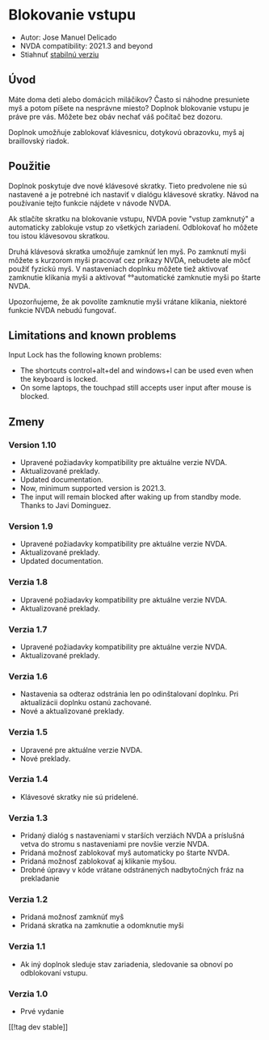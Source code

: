 # Blokovanie vstupu #

* Autor: Jose Manuel Delicado
* NVDA compatibility: 2021.3 and beyond
* Stiahnuť [stabilnú verziu][1]

## Úvod

Máte doma deti alebo domácich miláčikov? Často si náhodne presuniete myš a
potom píšete na nesprávne miesto? Doplnok blokovanie vstupu je práve pre
vás. Môžete bez obáv nechať váš počítač bez dozoru.

Doplnok umožňuje zablokovať klávesnicu, dotykovú obrazovku, myš aj
braillovský riadok.

## Použitie

Doplnok poskytuje dve nové klávesové skratky. Tieto predvolene nie sú
nastavené a je potrebné ich nastaviť v dialógu klávesové skratky. Návod na
používanie tejto funkcie nájdete v návode NVDA.

Ak stlačíte skratku na blokovanie vstupu, NVDA povie "vstup zamknutý" a
automaticky zablokuje vstup zo všetkých zariadení. Odblokovať ho môžete tou
istou klávesovou skratkou.

Druhá klávesová skratka umožňuje zamknúť len myš. Po zamknutí myši môžete s
kurzorom myši pracovať cez príkazy NVDA, nebudete ale môcť použiť fyzickú
myš. V nastaveniach doplnku môžete tiež aktivovať zamknutie klikania myši a
aktivovať °°automatické zamknutie myši po štarte NVDA.

Upozorňujeme, že ak povolíte zamknutie myši vrátane klikania, niektoré
funkcie NVDA nebudú fungovať.

## Limitations and known problems

Input Lock has the following known problems:

* The shortcuts control+alt+del and windows+l can be used even when the
  keyboard is locked.
* On some laptops, the touchpad still accepts user input after mouse is
  blocked.

## Zmeny

### Version 1.10

* Upravené požiadavky kompatibility pre aktuálne verzie NVDA.
* Aktualizované preklady.
* Updated documentation.
* Now, minimum supported version is 2021.3.
* The input will remain blocked after waking up from standby mode. Thanks to
  Javi Dominguez.

### Version 1.9

* Upravené požiadavky kompatibility pre aktuálne verzie NVDA.
* Aktualizované preklady.
* Updated documentation.

### Verzia 1.8

* Upravené požiadavky kompatibility pre aktuálne verzie NVDA.
* Aktualizované preklady.

### Verzia 1.7

* Upravené požiadavky kompatibility pre aktuálne verzie NVDA.
* Aktualizované preklady.

### Verzia 1.6

* Nastavenia sa odteraz odstránia len po odinštalovaní doplnku. Pri
  aktualizácii doplnku ostanú zachované.
* Nové a aktualizované preklady.

### Verzia 1.5

* Upravené pre aktuálne verzie NVDA.
* Nové preklady.

### Verzia 1.4

* Klávesové skratky nie sú pridelené.

### Verzia 1.3

* Pridaný dialóg s nastaveniami v starších verziách NVDA a príslušná vetva
  do stromu s nastaveniami pre novšie verzie NVDA.
* Pridaná možnosť zablokovať myš automaticky po štarte NVDA.
* Pridaná možnosť zablokovať aj klikanie myšou.
* Drobné úpravy v kóde vrátane odstránených nadbytočných fráz na prekladanie

### Verzia 1.2

* Pridaná možnosť zamknúť myš
* Pridaná skratka na zamknutie a odomknutie myši

### Verzia 1.1

* Ak iný doplnok sleduje stav zariadenia, sledovanie sa obnoví po
  odblokovaní vstupu.

### Verzia 1.0

* Prvé vydanie

[[!tag dev stable]]

[1]: https://addons.nvda-project.org/files/get.php?file=inputlock
